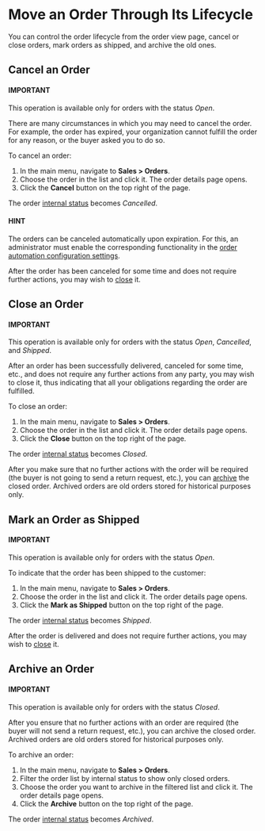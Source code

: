 # Move an Order Through Its Lifecycle

You can control the order lifecycle from the order view page, cancel or close orders, mark orders as shipped, and archive the old ones.

<a id="doc-orders-actions-cancel"></a>

## Cancel an Order

#### IMPORTANT
This operation is available only for orders with the status *Open*.

There are many circumstances in which you may need to cancel the order. For example, the order has expired, your organization cannot fulfill the order for any reason, or the buyer asked you to do so.

To cancel an order:

1. In the main menu, navigate to **Sales > Orders**.
2. Choose the order in the list and click it. The order details page opens.
3. Click the **Cancel** button on the top right of the page.

The order [internal status](statuses.md#doc-orders-statuses-internal) becomes *Cancelled*.

#### HINT
The orders can be canceled automatically upon expiration. For this, an administrator must enable the corresponding functionality in the [order automation configuration settings](../../system/configuration/commerce/orders/global-order-automation.md#configuration-commerce-orders).

After the order has been canceled for some time and does not require further actions, you may wish to [close](#doc-orders-actions-close) it.

<a id="doc-orders-actions-close"></a>

## Close an Order

#### IMPORTANT
This operation is available only for orders with the status *Open*, *Cancelled*, and *Shipped*.

After an order has been successfully delivered, canceled for some time, etc., and does not require any further actions from any party, you may wish to close it, thus indicating that all your obligations regarding the order are fulfilled.

To close an order:

1. In the main menu, navigate to **Sales > Orders**.
2. Choose the order in the list and click it. The order details page opens.
3. Click the **Close** button on the top right of the page.

The order [internal status](statuses.md#doc-orders-statuses-internal) becomes *Closed*.

After you make sure that no further actions with the order will be required (the buyer is not going to send a return request, etc.), you can [archive](#doc-orders-actions-archive) the closed order. Archived orders are old orders stored for historical purposes only.

<a id="doc-orders-actions-mark-shipped"></a>

## Mark an Order as Shipped

#### IMPORTANT
This operation is available only for orders with the status *Open*.

To indicate that the order has been shipped to the customer:

1. In the main menu, navigate to **Sales > Orders**.
2. Choose the order in the list and click it. The order details page opens.
3. Click the **Mark as Shipped** button on the top right of the page.

The order [internal status](statuses.md#doc-orders-statuses-internal) becomes *Shipped*.

After the order is delivered and does not require further actions, you may wish to [close](#doc-orders-actions-close) it.

<a id="doc-orders-actions-archive"></a>

## Archive an Order

#### IMPORTANT
This operation is available only for orders with the status *Closed*.

After you ensure that no further actions with an order are required (the buyer will not send a return request, etc.), you can archive the closed order. Archived orders are old orders stored for historical purposes only.

To archive an order:

1. In the main menu, navigate to **Sales > Orders**.
2. Filter the order list by internal status to show only closed orders.
3. Choose the order you want to archive in the filtered list and click it. The order details page opens.
4. Click the **Archive** button on the top right of the page.

The order [internal status](statuses.md#doc-orders-statuses-internal) becomes *Archived*.
